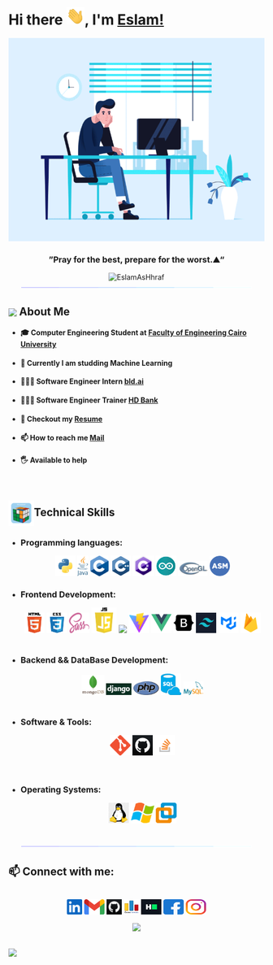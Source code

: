 # Hi there <img height ="35px" src="images/wave.gif" alt="logo">, I'm <a href ="https://www.linkedin.com/in/eslam-ashraf-b70880216/">Eslam!</a>

</div>

<div align="center">
  <img align="" width=550px height=400px src="images/logo.gif" alt="logo">
  <span align="">
   
   ### ”Pray for the best, prepare for the worst.⛰“
 
 </span>

<div>
<img src="https://komarev.com/ghpvc/?username=EslamAsHhraf&label=Profile%20views&color=0e75b6&style=flat" alt="EslamAsHhraf" />

</div>
</div>

<div align="center">
<img  width=90% src="images/neon.gif">
</div>

## <img align="center"  height =50px src="https://user-images.githubusercontent.com/63050133/156777293-72a6e681-2582-4a9d-ad92-09d1181d47c7.gif"> About Me <a id = "about"></a>

- #### 🎓 Computer Engineering Student at <a href="http://eng.cu.edu.eg/ar/">Faculty of Engineering Cairo University</a>

- #### 🤖 Currently I am studding Machine Learning

- #### 👷🏼‍♂️ Software Engineer Intern <a href="https://www.bld.ai/">bld.ai</a>
- #### 👷🏼‍♂️ Software Engineer Trainer <a href="https://www.hdb-egy.com/">HD Bank</a>
- #### 📝 Checkout my <a href="https://drive.google.com/file/d/1Z9eIIxaEivHEZ3KX6Clf8PigdBK7E4lC/view?usp=sharing">Resume</a>

- #### 📫 How to reach me <a href="mailto:eslamashraf.12342@gmail.com">Mail</a>

- #### 🖐 Available to help

<br>

## <img align="center"  height =50px src="images/skills.gif">Technical Skills

<ul>
<li>

### Programming languages:

 <div align ="center">
<code title="Python"><img height="40" src="https://raw.githubusercontent.com/github/explore/80688e429a7d4ef2fca1e82350fe8e3517d3494d/topics/python/python.png"></code>
<code title="Java"><img height="40" src="images/Java.svg.png"></code>
<code title="C"><img height="40" src="images/C_Logo.png"></code>
<code title="C++"><img height="40" src="https://raw.githubusercontent.com/github/explore/80688e429a7d4ef2fca1e82350fe8e3517d3494d/topics/cpp/cpp.png"></code>
<code title="C#"><img height="40" src="images/c_sharp2.png"></code>
<code title="arduino"><img height="40" src="https://raw.githubusercontent.com/github/explore/80688e429a7d4ef2fca1e82350fe8e3517d3494d/topics/arduino/arduino.png"></code>
<code title="opengl3"><img height="30" src="images/openGl.jpg"></code>
<code title="Assembly"><img height="40" src="images/ASM-Symbol.png"></code>
</div>
</li>
<li>

### Frontend Development:

<div align ="center">
<code title="Html 5"><img height="40" src="https://raw.githubusercontent.com/github/explore/80688e429a7d4ef2fca1e82350fe8e3517d3494d/topics/html/html.png"></code>
<code title="CSS"><img height="40" src="https://raw.githubusercontent.com/github/explore/80688e429a7d4ef2fca1e82350fe8e3517d3494d/topics/css/css.png"></code>
<code title="SCSS"><img height="40" width="40" src="images/scss.png"></code>
<code title="JavaScript"><img height="50" src="images/js-logo.webp"></code>
<code title="React.js"><img height="40" src="https://upload.wikimedia.org/wikipedia/commons/thumb/a/a7/React-icon.svg/1200px-React-icon.svg.png"></code>
<code title="React + Vite"><img height="40" src="images/vite.svg"></code>
<code title="Vue.js"><img height="40" src="https://raw.githubusercontent.com/github/explore/80688e429a7d4ef2fca1e82350fe8e3517d3494d/topics/vue/vue.png"></code>
<code title="Bootstrap"><img src="https://raw.githubusercontent.com/devicons/devicon/master/icons/bootstrap/bootstrap-plain.svg" alt="bootstrap" width="40" height="40" /></code>
<code title="TailWind.css"><img src="images/tailwind.png" alt="TailWind" width="40" height="40" /></code>
<code title="MUI"><img src="images/mui.png" alt="MUI" width="40" height="40" /></code>
<code title="firebase"><img src="images/firebase.png" alt="firebase" width="40" height="40" /></code>

</div>
<br>
</li>
<li>

### Backend && DataBase Development:

 <div align ="center">
<code title="mongodb"><img width="45" height="40" src="images/mongodb.webp"></code>
<code title="Django"><img width="50" src="images/django.png"></code>
<code title="PHP"><img width="50" src="images/php2.png"></code>
<code title="SQl"><img width="40" src="images/sql.png"></code>
<code title="MySQL"><img width="40" src="images/mysq.png"></code>
</div>
<br>
</li>
<li>

### Software & Tools:

<div align ="center">

<code title="Git"><img height="40" src="images/Git2.png"></code>
<code title="GitHub"><img height="40" src="images/git.png"></code>
<code title="StackOverflow"><img height="40" src="images/StackOverflow.png"></code>

</div>
<br>
</li>
<li>

### Operating Systems:

<div align ="center">
<code title="Linux"><img src="images/images.jpg" width="40" height="40" /></code>
<code title="Windows"><img src="images/windows.png" height="40" /></code>
<code title="VMware"><img src="images/vmware.png" height="40" /></code>

</div>
</ul>
<br>
</li>
<div align="center">
<img  width=90% src="images/neon.gif">
</div>

## 📫 Connect with me: <a id = "Connect"></a>

</br>
<div align="center">
  <a href="https://www.linkedin.com/in/eslam-ashraf-b70880216/" target="blank"><img align="center"
      src="images/linkedin.png"
      alt="elsam_pithewan" height="30" width="30" /></a>
 <a href="mailto:eslamashraf.12342@gmail.com" target="blank"><img align="center"
      src="images/Gmail.png"
      alt="elsam pithewan" height="30px" width="40px" /></a> 
 <a href="https://github.com/EslamAsHhraf" target="blank"><img align="center"
      src="images/git.png"
      alt="elsam pithewan" height="30px" width="30px" /></a>
      <a href="https://codeforces.com/profile/EslamAshHraf" target="blank"><img align="center"
      src="images/codeforces3.png"
      alt="elsam pithewan" height="30px" width="30px" /></a> 
  <a href="https://www.hackerrank.com/eslamashraf_1231" target="blank"><img align="center"
      src="images/hackerrank.svg"
      alt="elsam pithewan" height="30" width="40" /></a> 
      <a href="https://www.facebook.com/profile.php?id=100008920246590" target="blank"><img align="center"
      src="images/facebook.svg"
      alt="elsam pithen wala" height="30" width="40" /></a> 
  <a href="https://www.instagram.com/eslamashraf._/" target="blank"><img align="center"
      src="images/instagram.svg"
      alt="elsam_pithewan" height="30" width="40" /></a> 
</div>
<br>
<div align="center">
<img  height="175" src="https://github-readme-stats.vercel.app/api?username=EslamAsHhraf&count_private=true&show_icons=true&theme=midnight-purple&hide_border=true" >
<br>
</div>

<br>
<p align="left"><img src="https://readme-typing-svg.herokuapp.com/?lines=See+You+Later.."/></p>
